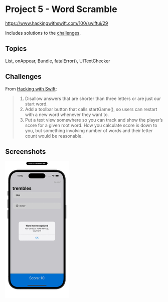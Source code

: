 # Project 5 - Word Scramble

https://www.hackingwithswift.com/100/swiftui/29

Includes solutions to the [challenges](https://www.hackingwithswift.com/books/ios-swiftui/word-scramble-wrap-up).

## Topics

List, onAppear, Bundle, fatalError(), UITextChecker

## Challenges

From [Hacking with Swift](https://www.hackingwithswift.com/books/ios-swiftui/word-scramble-wrap-up):
>1.  Disallow answers that are shorter than three letters or are just our start word.
>2.  Add a toolbar button that calls startGame(), so users can restart with a new word whenever they want to.
>3.  Put a text view somewhere so you can track and show the player’s score for a given root word. How you calculate score is down to you, but something involving number of words and their letter count would be reasonable.
## Screenshots
<img src="https://github.com/bashubb/100-days-of-swiftUI/blob/main/06-Project5/wordScramble.gif" width="40%" height="40%">

